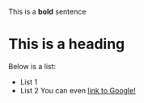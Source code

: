 This is a **bold** sentence
# This is a heading
Below is a list:
* List 1
* List 2
You can even [link to Google!](http://google.com)

